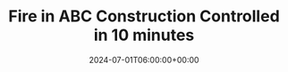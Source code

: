 ---
title: "Fire in ABC Construction Controlled in 10 minutes"
description: "Lorem ipsum dolor sit amet consectetur. Dui consectetur tristique dui nam purus sollicitudin ac enim."
slug: "fire-in-abc-construction-controlled-in-10-minutes"
date: 2024-07-01T06:00:00+00:00
years: ["mission-2024"]
number: "12345"
draft: false
---